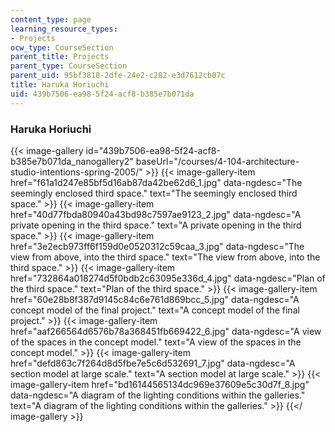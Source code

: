 ```yaml
---
content_type: page
learning_resource_types:
- Projects
ocw_type: CourseSection
parent_title: Projects
parent_type: CourseSection
parent_uid: 95bf3818-2dfe-24e2-c282-e3d7612cb07c
title: Haruka Horiuchi
uid: 439b7506-ea98-5f24-acf8-b385e7b071da
---
```


### Haruka Horiuchi
{{< image-gallery id="439b7506-ea98-5f24-acf8-b385e7b071da_nanogallery2" baseUrl="/courses/4-104-architecture-studio-intentions-spring-2005/" >}}
{{< image-gallery-item href="f61a1d247e85bf5d16ab87da42be62d6_1.jpg" data-ngdesc="The seemingly enclosed third space." text="The seemingly enclosed third space." >}}
{{< image-gallery-item href="40d77fbda80940a43bd98c7597ae9123_2.jpg" data-ngdesc="A private opening in the third space." text="A private opening in the third space." >}}
{{< image-gallery-item href="3e2ecb973ff6f159d0e0520312c59caa_3.jpg" data-ngdesc="The view from above, into the third space." text="The view from above, into the third space." >}}
{{< image-gallery-item href="732864a018274d5f0bdb2c63095e336d_4.jpg" data-ngdesc="Plan of the third space." text="Plan of the third space." >}}
{{< image-gallery-item href="60e28b8f387d9145c84c6e761d869bcc_5.jpg" data-ngdesc="A concept model of the final project." text="A concept model of the final project." >}}
{{< image-gallery-item href="aaf266564d6576b78a368451fb669422_6.jpg" data-ngdesc="A view of the spaces in the concept model." text="A view of the spaces in the concept model." >}}
{{< image-gallery-item href="defd863c7f264d8d5fbe7e5c6d532691_7.jpg" data-ngdesc="A section model at large scale." text="A section model at large scale." >}}
{{< image-gallery-item href="bd16144565134dc969e37609e5c30d7f_8.jpg" data-ngdesc="A diagram of the lighting conditions within the galleries." text="A diagram of the lighting conditions within the galleries." >}}
{{</ image-gallery >}}
